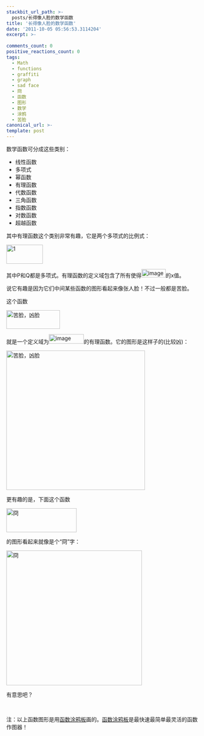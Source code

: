```yaml
---
stackbit_url_path: >-
  posts/长得像人脸的数学函数
title: '长得像人脸的数学函数'
date: '2011-10-05 05:56:53.3114204'
excerpt: >-
  
comments_count: 0
positive_reactions_count: 0
tags: 
  - Math
  - functions
  - graffiti
  - graph
  - sad face
  - 冏
  - 函数
  - 图形
  - 数学
  - 涂鸦
  - 苦脸
canonical_url: >-
template: post
---
```

<p>数学函数可分成这些类别：</p>  <ul>   <li>线性函数</li>    <li>多项式</li>    <li>幂函数</li>    <li>有理函数</li>    <li>代数函数</li>    <li>三角函数</li>    <li>指数函数</li>    <li>对数函数</li>    <li>超越函数</li> </ul>  <p>其中有理函数这个类别非常有趣，它是两个多项式的比例式：</p>  <p><a href="http://www.zizhujy.com/blog/image.axd?picture=1.gif"><img style="margin: 0px 10px 0px 0px" title="1" border="0" alt="1" src="http://www.zizhujy.com/blog/image.axd?picture=1_thumb.gif" width="96" height="50" /></a></p>  <p>其中P和Q都是多项式。有理函数的定义域包含了所有使得<a href="http://www.zizhujy.com/blog/image.axd?picture=image_148.png"><img title="image" border="0" alt="image" src="http://www.zizhujy.com/blog/image.axd?picture=image_thumb_141.png" width="64" height="22" /></a>的x值。</p>  <p>说它有趣是因为它们中间某些函数的图形看起来像张人脸！不过一般都是苦脸。</p>  <p>这个函数</p>  <p><a href="http://www.zizhujy.com/FunctionGraffiti?functions=(2*pow(x%2C4)%20-%20pow(x%2C2)%20%2B%201)%20%2F%20(pow(x%2C2)%20-%204)&amp;minOfx=-4.9&amp;maxOfx=4.9&amp;minOfy=-30&amp;maxOfy=55&amp;minOft=0&amp;maxOft=PI%20*%202&amp;points=200"><img style="margin: 0px 10px 0px 0px" title="苦脸，凶脸" border="0" alt="苦脸，凶脸" src="http://www.zizhujy.com/blog/image.axd?picture=image_149.png" width="141" height="49" /></a></p>  <p>就是一个定义域为<a href="http://www.zizhujy.com/blog/image.axd?picture=image_150.png"><img title="image" border="0" alt="image" src="http://www.zizhujy.com/blog/image.axd?picture=image_thumb_142.png" width="92" height="25" /></a>的有理函数。它的图形是这样子的(比较凶)：</p>  <p><a href="http://www.zizhujy.com/FunctionGraffiti?functions=(2*pow(x%2C4)%20-%20pow(x%2C2)%20%2B%201)%20%2F%20(pow(x%2C2)%20-%204)&amp;minOfx=-4.9&amp;maxOfx=4.9&amp;minOfy=-30&amp;maxOfy=55&amp;minOft=0&amp;maxOft=PI%20*%202&amp;points=200"><img style="margin: 0px 10px 0px 0px" title="苦脸，凶脸" border="0" alt="苦脸，凶脸" src="http://www.zizhujy.com/blog/image.axd?picture=image_151.png" width="365" height="366" /></a></p>  <p>更有趣的是，下面这个函数</p>  <p><a href="http://www.zizhujy.com/FunctionGraffiti?functions=(4*pow(x%2C%202)%20%2B%205*x%20-%201)%2F(pow(x%2C%202)%20%2B%20x%20-%203)%3B&amp;minOfx=-6&amp;maxOfx=5&amp;minOfy=-4&amp;maxOfy=9&amp;minOft=0&amp;maxOft=PI%20*%202&amp;points=500"><img style="margin: 0px 10px 0px 0px" title="冏" border="0" alt="冏" src="http://www.zizhujy.com/blog/image.axd?picture=image_152.png" width="185" height="63" /></a></p>            <p>的图形看起来就像是个“冏”字：</p>  <p><a href="http://www.zizhujy.com/FunctionGraffiti?functions=(4*pow(x%2C%202)%20%2B%205*x%20-%201)%2F(pow(x%2C%202)%20%2B%20x%20-%203)%3B&amp;minOfx=-6&amp;maxOfx=5&amp;minOfy=-4&amp;maxOfy=9&amp;minOft=0&amp;maxOft=PI%20*%202&amp;points=500"><img style="margin: 0px 10px 0px 0px" title="冏" border="0" alt="冏" src="http://www.zizhujy.com/blog/image.axd?picture=image_153.png" width="357" height="354" /></a></p>  <p>有意思吧？</p>  <p>&#160;</p>  <p>注：以上函数图形是用<a href="http://www.zizhujy.com/FunctionGraffiti" target="_blank">函数涂鸦板</a>画的。<a href="http://www.zizhujy.com/FunctionGraffiti" target="_blank">函数涂鸦板</a>是最快速最简单最灵活的函数作图器！</p>